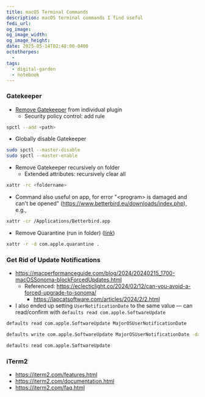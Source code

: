 ```yaml
---
title: macOS Terminal Commands
description: macOS terminal commands I find useful
fedi_url: 
og_image: 
og_image_width: 
og_image_height: 
date: 2025-05-14T02:48:00-0400
octothorpes:
  - 
tags:
  - digital-garden
  - notebook
---
```


<link rel="stylesheet" type="text/css" href="/styles/code/prism-dracula.css" />
<link rel="stylesheet" type="text/css" href="/styles/code/code-tweaks.css" />

### Gatekeeper
- [Remove Gatekeeper](https://www.igorski.nl/on-plugins-and-macos) from individual plugin
    - Security policy control: add rule
```sh
spctl --add <path>
```
- Globally disable Gatekeeper
```sh
sudo spctl --master-disable
sudo spctl --master-enable
```
- Remove Gatekeeper recursively on folder
    - Extended attributes: recursively clear all
```sh
xattr -rc <foldername>
```
- Command also useful on app, for error "\<program\> is damaged and can't be opened" (<https://www.betterbird.eu/downloads/index.php>), e.g., 
```sh
xattr -cr /Applications/Betterbird.app
```
- Remove Quarantine (run in folder) ([link](https://github.com/acids-ircam/nn_tilde#puredata))
```sh
xattr -r -d com.apple.quarantine .
```

### Get Rid of Update Notifications
- https://macperformanceguide.com/blog/2024/20240215_1700-macOSSonoma-blockForcedUpdates.html
	- Referenced: https://eclecticlight.co/2024/02/12/can-you-avoid-a-forced-upgrade-to-sonoma/
		- https://lapcatsoftware.com/articles/2024/2/2.html
- I also ended up setting `UserNotificationDate` to the same value — can read/confirm with `defaults read com.apple.SoftwareUpdate` 
```sh
defaults read com.apple.SoftwareUpdate MajorOSUserNotificationDate

defaults write com.apple.SoftwareUpdate MajorOSUserNotificationDate -date "2026-02-15 22:00:00 +0000"

defaults read com.apple.SoftwareUpdate
```

### iTerm2
- <https://iterm2.com/features.html>
- <https://iterm2.com/documentation.html>
- <https://iterm2.com/faq.html>